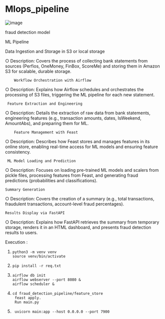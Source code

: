 # Mlops_pipeline
![image](https://github.com/user-attachments/assets/792e95f4-b869-4996-bcaa-987014053454)

fraud detection model 

ML Pipeline 


Data Ingestion and Storage in S3 or local storage


○	Description: Covers the process of collecting bank statements from sources (Perfios, OneMoney, FinBox, ScoreMe) and storing them in Amazon S3 for scalable, durable storage.


        Workflow Orchestration with Airflow
        
○	Description: Explains how Airflow schedules and orchestrates the processing of S3 files, triggering the ML pipeline for each new statement.


     Feature Extraction and Engineering

 
○	Description: Details the extraction of raw data from bank statements, engineering features (e.g., transaction amounts, dates, IsWeekend, AmountAbs), and preparing them for ML.

        Feature Management with Feast
        
○	Description: Describes how Feast stores and manages features in its online store, enabling real-time access for ML models and ensuring feature consistency.


     ML Model Loading and Prediction

     
○	Description: Focuses on loading pre-trained ML models and scalers from pickle files, processing features from Feast, and generating fraud predictions (probabilities and classifications).

    

    Summary Generation

    
○	Description: Covers the creation of a summary (e.g., total transactions, fraudulent transactions, account-level fraud percentages).


    Results Display via FastAPI

    
○	Description: Explains how FastAPI retrieves the summary from temporary storage, renders it in an HTML dashboard, and presents fraud detection results to users.


Execution :
1)	   python3 -m venv venv
	   source venv/bin/activate
2)	   pip install -r req.txt 
3)	   airflow db init
       airflow webserver --port 8080 &
       airflow scheduler &
4)	   cd fraud_detection_pipeline/feature_store
        feast apply.
        Run main.py
5)	    uvicorn main:app --host 0.0.0.0 --port 7900

